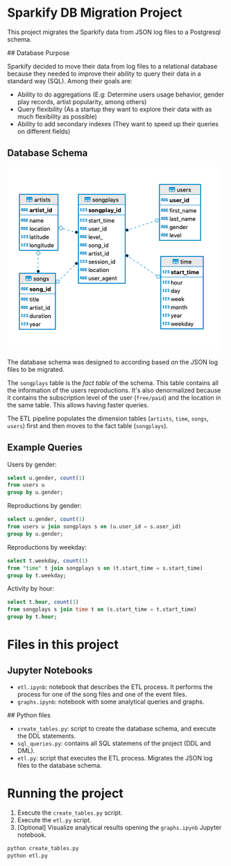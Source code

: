 # Sparkify DB Migration Project

This project migrates the Sparkify data from JSON log files to a Postgresql schema.   

## Database Purpose

Sparkify decided to move their data from log files to a relational database because they needed to improve their ability 
to query their data in a standard way (SQL). Among their goals are:

- Ability to do aggregations (E.g: Determine users usage behavior, gender play records, artist popularity, among others)
- Query flexibility (As a startup they want to explore their data with as much flexibility as possible)
- Ability to add secondary indexes (They want to speed up their queries on different fields)

## Database Schema

![relational-model](images/relational-model.png)

The database schema was designed to according based on the JSON log files to be migrated.    

The `songplays` table is the _fact table_ of the schema. This table contains all the information of the users 
reproductions. It's also denormalized because it contains the subscription level of the user (`free/paid`) and the 
location in the same table. This allows having faster queries.   

The ETL pipeline populates the dimension tables (`artists`, `time`, `songs`, `users`) first and then moves 
to the fact table (`songplays`).

## Example Queries

Users by gender:    

```sql
select u.gender, count(1)
from users u
group by u.gender;

```

Reproductions by gender:

```sql
select u.gender, count(1)
from users u join songplays s on (u.user_id = s.user_id)
group by u.gender;

```

Reproductions by weekday: 

```sql
select t.weekday, count(1)
from "time" t join songplays s on (t.start_time = s.start_time)
group by t.weekday;
```

Activity by hour:

```sql
select t.hour, count(1)
from songplays s join time t on (s.start_time = t.start_time) 
group by t.hour;
```

# Files in this project

## Jupyter Notebooks

- `etl.ipynb`: notebook that describes the ETL process. It performs the process for one of the song files and one of 
the event files.
- `graphs.ipynb`: notebook with some analytical queries and graphs.


## Python files

- `create_tables.py`: script to create the database schema, and execute the DDL statements. 
- `sql_queries.py`: contains all SQL statemens of the project (DDL and DML).
- `etl.py`: script that executes the ETL process. Migrates the JSON log files to the database schema.


# Running the project

1. Execute the `create_tables.py` script.
2. Execute the `etl.py` script.
3. [Optional] Visualize analytical results opening the `graphs.ipynb` Jupyter notebook.

```bash
python create_tables.py
python etl.py
```
